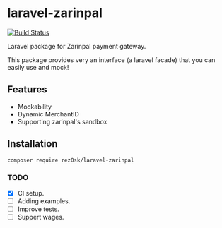 # laravel-zarinpal

[![Build Status](https://travis-ci.com/rez0sk/laravel-zarinpal.svg?branch=master)](https://travis-ci.com/rez0sk/laravel-zarinpal)

Laravel package for Zarinpal payment gateway.

This package provides very an interface (a laravel facade) that you can easily use and mock!


## Features

* Mockability
* Dynamic MerchantID
* Supporting zarinpal's sandbox


## Installation 

```
composer require rez0sk/laravel-zarinpal
```

### TODO 
- [x] CI setup.
- [ ] Adding examples.
- [ ] Improve tests.
- [ ] Suppert wages.
